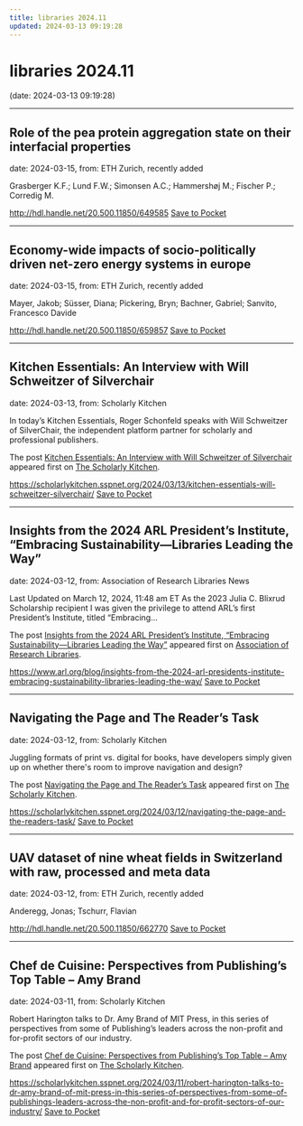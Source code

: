 ```yaml
---
title: libraries 2024.11
updated: 2024-03-13 09:19:28
---
```


# libraries 2024.11

(date: 2024-03-13 09:19:28)

---

## Role of the pea protein aggregation state on their interfacial properties

date: 2024-03-15, from: ETH Zurich, recently added

Grasberger K.F.; Lund F.W.; Simonsen A.C.; Hammershøj M.; Fischer P.; Corredig M.

<span class="feed-item-link">
<a href="http://hdl.handle.net/20.500.11850/649585">http://hdl.handle.net/20.500.11850/649585</a> <a href="https://getpocket.com/save" class="pocket-btn" data-lang="en" data-save-url="http://hdl.handle.net/20.500.11850/649585">Save to Pocket</a>
</span>

---

## Economy-wide impacts of socio-politically driven net-zero energy systems in europe

date: 2024-03-15, from: ETH Zurich, recently added

Mayer, Jakob; Süsser, Diana; Pickering, Bryn; Bachner, Gabriel; Sanvito, Francesco Davide

<span class="feed-item-link">
<a href="http://hdl.handle.net/20.500.11850/659857">http://hdl.handle.net/20.500.11850/659857</a> <a href="https://getpocket.com/save" class="pocket-btn" data-lang="en" data-save-url="http://hdl.handle.net/20.500.11850/659857">Save to Pocket</a>
</span>

---

## Kitchen Essentials: An Interview with Will Schweitzer of Silverchair

date: 2024-03-13, from: Scholarly Kitchen

<p>In today’s Kitchen Essentials, Roger Schonfeld speaks with Will Schweitzer of SilverChair, the independent platform partner for scholarly and professional publishers. </p>
<p>The post <a href="https://scholarlykitchen.sspnet.org/2024/03/13/kitchen-essentials-will-schweitzer-silverchair/">Kitchen Essentials: An Interview with Will Schweitzer of Silverchair</a> appeared first on <a href="https://scholarlykitchen.sspnet.org">The Scholarly Kitchen</a>.</p>


<span class="feed-item-link">
<a href="https://scholarlykitchen.sspnet.org/2024/03/13/kitchen-essentials-will-schweitzer-silverchair/">https://scholarlykitchen.sspnet.org/2024/03/13/kitchen-essentials-will-schweitzer-silverchair/</a> <a href="https://getpocket.com/save" class="pocket-btn" data-lang="en" data-save-url="https://scholarlykitchen.sspnet.org/2024/03/13/kitchen-essentials-will-schweitzer-silverchair/">Save to Pocket</a>
</span>

---

## Insights from the 2024 ARL President’s Institute, “Embracing Sustainability—Libraries Leading the Way”

date: 2024-03-12, from: Association of Research Libraries News

<p>Last Updated on March 12, 2024, 11:48 am ET As the 2023 Julia C. Blixrud Scholarship recipient I was given the privilege to attend ARL’s first President’s Institute, titled “Embracing...</p>
<p>The post <a href="https://www.arl.org/blog/insights-from-the-2024-arl-presidents-institute-embracing-sustainability-libraries-leading-the-way/">Insights from the 2024 ARL President’s Institute, “Embracing Sustainability—Libraries Leading the Way”</a> appeared first on <a href="https://www.arl.org">Association of Research Libraries</a>.</p>


<span class="feed-item-link">
<a href="https://www.arl.org/blog/insights-from-the-2024-arl-presidents-institute-embracing-sustainability-libraries-leading-the-way/">https://www.arl.org/blog/insights-from-the-2024-arl-presidents-institute-embracing-sustainability-libraries-leading-the-way/</a> <a href="https://getpocket.com/save" class="pocket-btn" data-lang="en" data-save-url="https://www.arl.org/blog/insights-from-the-2024-arl-presidents-institute-embracing-sustainability-libraries-leading-the-way/">Save to Pocket</a>
</span>

---

## Navigating the Page and The Reader’s Task

date: 2024-03-12, from: Scholarly Kitchen

<p>Juggling formats of print vs. digital for books, have developers simply given up on whether there's room to improve navigation and design?</p>
<p>The post <a href="https://scholarlykitchen.sspnet.org/2024/03/12/navigating-the-page-and-the-readers-task/">Navigating the Page and The Reader’s Task</a> appeared first on <a href="https://scholarlykitchen.sspnet.org">The Scholarly Kitchen</a>.</p>


<span class="feed-item-link">
<a href="https://scholarlykitchen.sspnet.org/2024/03/12/navigating-the-page-and-the-readers-task/">https://scholarlykitchen.sspnet.org/2024/03/12/navigating-the-page-and-the-readers-task/</a> <a href="https://getpocket.com/save" class="pocket-btn" data-lang="en" data-save-url="https://scholarlykitchen.sspnet.org/2024/03/12/navigating-the-page-and-the-readers-task/">Save to Pocket</a>
</span>

---

## UAV dataset of nine wheat fields in Switzerland with raw, processed and meta data

date: 2024-03-12, from: ETH Zurich, recently added

Anderegg, Jonas; Tschurr, Flavian

<span class="feed-item-link">
<a href="http://hdl.handle.net/20.500.11850/662770">http://hdl.handle.net/20.500.11850/662770</a> <a href="https://getpocket.com/save" class="pocket-btn" data-lang="en" data-save-url="http://hdl.handle.net/20.500.11850/662770">Save to Pocket</a>
</span>

---

## Chef de Cuisine: Perspectives from Publishing’s Top Table – Amy Brand

date: 2024-03-11, from: Scholarly Kitchen

<p>Robert Harington talks to Dr. Amy Brand of MIT Press, in this series of perspectives from some of Publishing’s leaders across the non-profit and for-profit sectors of our industry.</p>
<p>The post <a href="https://scholarlykitchen.sspnet.org/2024/03/11/robert-harington-talks-to-dr-amy-brand-of-mit-press-in-this-series-of-perspectives-from-some-of-publishings-leaders-across-the-non-profit-and-for-profit-sectors-of-our-industry/">Chef de Cuisine: Perspectives from Publishing&#8217;s Top Table &#8211; Amy Brand</a> appeared first on <a href="https://scholarlykitchen.sspnet.org">The Scholarly Kitchen</a>.</p>


<span class="feed-item-link">
<a href="https://scholarlykitchen.sspnet.org/2024/03/11/robert-harington-talks-to-dr-amy-brand-of-mit-press-in-this-series-of-perspectives-from-some-of-publishings-leaders-across-the-non-profit-and-for-profit-sectors-of-our-industry/">https://scholarlykitchen.sspnet.org/2024/03/11/robert-harington-talks-to-dr-amy-brand-of-mit-press-in-this-series-of-perspectives-from-some-of-publishings-leaders-across-the-non-profit-and-for-profit-sectors-of-our-industry/</a> <a href="https://getpocket.com/save" class="pocket-btn" data-lang="en" data-save-url="https://scholarlykitchen.sspnet.org/2024/03/11/robert-harington-talks-to-dr-amy-brand-of-mit-press-in-this-series-of-perspectives-from-some-of-publishings-leaders-across-the-non-profit-and-for-profit-sectors-of-our-industry/">Save to Pocket</a>
</span>



<script type="text/javascript">!function(d,i){if(!d.getElementById(i)){var j=d.createElement("script");j.id=i;j.src="https://widgets.getpocket.com/v1/j/btn.js?v=1";var w=d.getElementById(i);d.body.appendChild(j);}}(document,"pocket-btn-js");</script>

